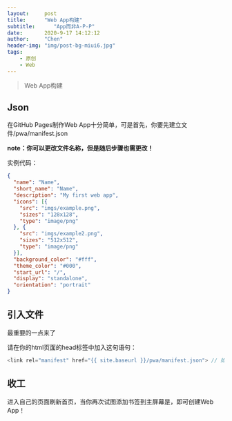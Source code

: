 ```yaml
---
layout:     post
title:      "Web App构建"
subtitle:      "App而非A-P-P"
date:       2020-9-17 14:12:12
author:     "Chen"
header-img: "img/post-bg-miui6.jpg"
tags:
    - 原创
    - Web
---
```

> Web App构建

## Json
在GitHub Pages制作Web App十分简单，可是首先，你要先建立文件/pwa/manifest.json

**note：你可以更改文件名称，但是随后步骤也需更改！**

实例代码：
```json
{
  "name": "Name",
  "short_name": "Name",
  "description": "My first web app",
  "icons": [{
    "src": "imgs/example.png",
    "sizes": "128x128",
    "type": "image/png"
  }, {
    "src": "imgs/example2.png",
    "sizes": "512x512",
    "type": "image/png"
  }],
  "background_color": "#fff",
  "theme_color": "#000",
  "start_url": "/",
  "display": "standalone",
  "orientation": "portrait"
}
```

## 引入文件
最重要的一点来了

请在你的html页面的head标签中加入这句语句：

```js
<link rel="manifest" href="{{ site.baseurl }}/pwa/manifest.json"> // 如果你没有使用liquid（大括号使用的语句），请把site指令替换为你网站主页的URL（根域名）example：https//crq.js.org 不要使用https//crq.js.org/example类型的URL
```

## 收工
进入自己的页面刷新首页，当你再次试图添加书签到主屏幕是，即可创建Web App！
